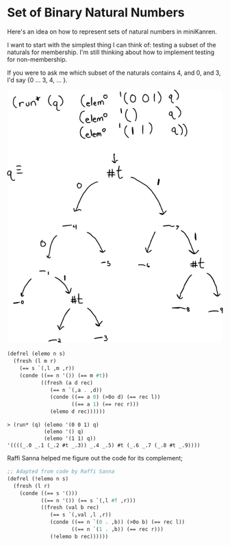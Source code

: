 # Set of Binary Natural Numbers

Here's an idea on how to represent sets of natural numbers in miniKanren.

I want to start with the simplest thing I can think of: testing a subset of the naturals for membership. I'm still thinking about how to implement testing for non-membership.

If you were to ask me which subset of the naturals contains 4, and 0, and 3, I'd say {0 ... 3, 4, ... }.

![Picture](img/relational-natset.png)

```scheme
(defrel (elemo n s)
  (fresh (l m r)
    (== s `(,l ,m ,r))
    (conde ((== n '()) (== m #t))
           ((fresh (a d rec)
              (== n `(,a . ,d))
              (conde ((== a 0) (>0o d) (== rec l))
                     ((== a 1) (== rec r)))
              (elemo d rec))))))
```

```
> (run* (q) (elemo '(0 0 1) q)
            (elemo '() q)
            (elemo '(1 1) q))
'((((_.0 _.1 (_.2 #t _.3)) _.4 _.5) #t (_.6 _.7 (_.8 #t _.9))))
``` 

Raffi Sanna helped me figure out the code for its complement;

```scheme
;; Adapted from code by Raffi Sanna
(defrel (!elemo n s)
  (fresh (l r)
    (conde ((== s '()))
           ((== n '()) (== s `(,l #f ,r)))
           ((fresh (val b rec)
              (== s `(,val ,l ,r))
              (conde ((== n `(0 . ,b)) (>0o b) (== rec l))
                     ((== n `(1 . ,b)) (== rec r)))
              (!elemo b rec))))))
```
